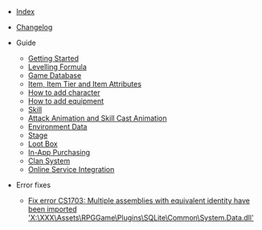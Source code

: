 - [Index](/)

- [Changelog](pages/000-changelog)

- Guide

  - [Getting Started](pages/001-getting-started)
  - [Levelling Formula](pages/002-levelling-formula)
  - [Game Database](pages/003-game-database)
  - [Item, Item Tier and Item Attributes](pages/004-item--item-tier-and-item-attributes)
  - [How to add character](pages/005-how-to-add-character)
  - [How to add equipment](pages/006-how-to-add-equipment)
  - [Skill](pages/007-skill)
  - [Attack Animation and Skill Cast Animation](pages/008-attack-animation-and-skill-cast-animation)
  - [Environment Data](pages/009-environment-data)
  - [Stage](pages/010-stage)
  - [Loot Box](pages/011-loot-box)
  - [In-App Purchasing](pages/012-in-app-purchasing)
  - [Clan System](pages/016-clan)
  - [Online Service Integration](pages/015-online-service-integration)

- Error fixes

  - [Fix error CS1703: Multiple assemblies with equivalent identity have been imported 'X:\XXX\Assets\RPGGame\Plugins\SQLite\Common\System.Data.dll'](pages/100-fix-multiple-assemblies-imported-system.data)